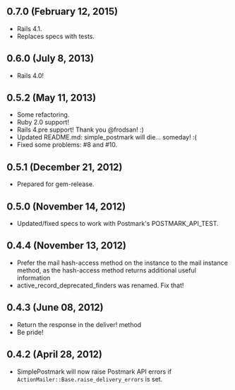 ## 0.7.0 (February 12, 2015)
* Rails 4.1.
* Replaces specs with tests. 

## 0.6.0 (July 8, 2013)
* Rails 4.0!

## 0.5.2 (May 11, 2013)
* Some refactoring.
* Ruby 2.0 support!
* Rails 4.pre support! Thank you @frodsan! :)
* Updated README.md: simple_postmark will die… someday! :(
* Fixed some problems: #8 and #10.

## 0.5.1 (December 21, 2012)

* Prepared for gem-release.

## 0.5.0 (November 14, 2012)

* Updated/fixed specs to work with Postmark's POSTMARK_API_TEST.

## 0.4.4 (November 13, 2012)

* Prefer the mail hash-access method on the instance to the mail instance method, as the hash-access method returns additional useful information
* active_record_deprecated_finders was renamed. Fix that!

## 0.4.3 (June 08, 2012)

* Return the response in the deliver! method
* Be pride!

## 0.4.2 (April 28, 2012)

* SimplePostmark will now raise Postmark API errors if `ActionMailer::Base.raise_delivery_errors` is set.
